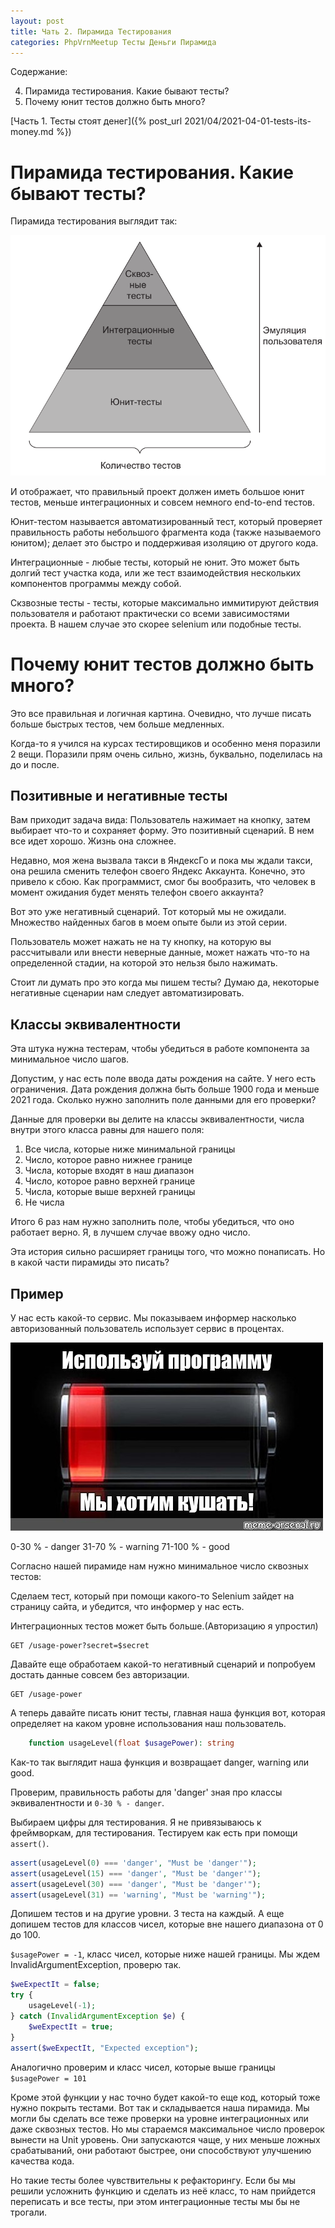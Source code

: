 ```yaml
---
layout: post
title: Чать 2. Пирамида Тестирования
categories: PhpVrnMeetup Тесты Деньги Пирамида
---
```


Содержание: 

4. Пирамида тестирования. Какие бывают тесты?
5. Почему юнит тестов должно быть много? 

[Часть 1. Тесты стоят денег]({% post_url 2021/04/2021-04-01-tests-its-money.md %})

# Пирамида тестирования. Какие бывают тесты?

Пирамида тестирования выглядит так:

![pyramid](/images/2021/04/pyramid.png)

И отображает, что правильный проект должен иметь большое юнит тестов,
меньше интеграционных и совсем немного end-to-end тестов. 

Юнит-тестом называется автоматизированный тест, который проверяет правильность работы небольшого фрагмента кода (также называемого
юнитом); делает это быстро и поддерживая изоляцию от другого кода.

Интеграционные - любые тесты, который не юнит. Это может быть долгий тест участка кода, или же тест взаимодействия нескольких компонентов программы между собой.

Скзвозные тесты - тесты, которые максимально иммитируют действия пользователя и работают практически со всеми зависимостями проекта. В нашем случае это скорее selenium или подобные тесты.    

# Почему юнит тестов должно быть много? 
Это все правильная и логичная картина. Очевидно, что лучше писать больше быстрых тестов, чем больше медленных.

Когда-то я учился на курсах тестировщиков и особенно меня поразили 
2 вещи. Поразили прям очень сильно, жизнь, буквально, поделилась на до и после. 

## Позитивные и негативные тесты

Вам приходит задача вида: Пользователь нажимает на кнопку, затем выбирает что-то и сохраняет форму. 
Это позитивный сценарий. В нем все идет хорошо. Жизнь она сложнее. 

Недавно, моя жена вызвала такси в ЯндексГо и пока мы ждали такси, она решила сменить телефон своего Яндекс Аккаунта. 
Конечно, это привело к сбою. Как программист, смог бы вообразить,
что человек в момент ожидания будет менять телефон своего аккаунта?

Вот это уже негативный сценарий. Тот который мы не ожидали. Множество найденных багов в моем опыте были из этой серии.

Пользователь может нажать не на ту кнопку, на которую вы рассчитывали или внести неверные данные, может нажать что-то на определенной стадии, на которой это нельзя было нажимать.

Стоит ли думать про это когда мы пишем тесты? Думаю да, некоторые негативные сценарии нам следует автоматизировать.

## Классы эквивалентности 

Эта штука нужна тестерам, чтобы убедиться в работе компонента за минимальное число шагов. 

Допустим, у нас есть поле ввода даты рождения на сайте. У него есть ограничения. Дата рождения 
должна быть больше 1900 года и меньше 2021 года. Сколько нужно заполнить поле данными для его проверки?

Данные для проверки вы делите на классы эквивалентности, числа внутри этого класса равны для нашего поля:

1. Все числа, которые ниже минимальной границы
2. Число, которое равно нижнее границе
3. Числа, которые входят в наш диапазон
4. Число, которое равно верхней границе
5. Числа, которые выше верхней границы
6. Не числа

Итого 6 раз нам нужно заполнить поле, чтобы убедиться, что оно работает верно. Я, в лучшем случае ввожу одно число.

Эта история сильно расширяет границы того, что можно понаписать. Но в какой части пирамиды это писать? 

## Пример

У нас есть какой-то сервис. Мы показываем информер насколько авторизованный пользователь использует сервис в процентах. 

![pyramid](/images/2021/04/usage-power.jpg)

0-30 % - danger 
31-70 % - warning
71-100 % - good

Согласно нашей пирамиде нам нужно минимальное число сквозных тестов:

Сделаем тест, который при помощи какого-то Selenium зайдет на страницу сайта, и убедится, что информер у нас есть.

Интеграционных тестов может быть больше.(Авторизацию я упростил)

```
GET /usage-power?secret=$secret
```

Давайте еще обработаем какой-то негативный сценарий и попробуем достать данные совсем без авторизации.

```
GET /usage-power
```

А теперь давайте писать юнит тесты, главная наша функция вот, которая определяет на каком уровне
использования наш пользователь.

```php
    function usageLevel(float $usagePower): string
```

Как-то так выглядит наша функция и возвращает danger, warning или good.

Проверим, правильность работы для 'danger' зная про классы эквивалентности и `0-30 % - danger`. 

Выбираем цифры для тестирования. Я не привязываюсь к фреймворкам, для тестирования. Тестируем как есть при помощи `assert()`.

```php
assert(usageLevel(0) === 'danger', "Must be 'danger'");
assert(usageLevel(15) === 'danger', "Must be 'danger'");
assert(usageLevel(30) === 'danger', "Must be 'danger'");
assert(usageLevel(31) == 'warning', "Must be 'warning'");
```

Допишем тестов и на другие уровни. 3 теста на каждый. А еще допишем тестов для классов чисел, которые вне нашего диапазона от 0 до 100.

`$usagePower = -1`, класс чисел, которые ниже нашей границы. Мы ждем InvalidArgumentException, проверю так.

```php
$weExpectIt = false;
try {
    usageLevel(-1);   
} catch (InvalidArgumentException $e) {
    $weExpectIt = true;
}
assert($weExpectIt, "Expected exception");
```

Аналогично проверим и класс чисел, которые выше границы `$usagePower = 101`

Кроме этой функции у нас точно будет какой-то еще код, который тоже нужно покрыть тестами. Вот так и складывается наша пирамида. Мы могли бы сделать все теже проверки на уровне интеграционных или даже сквозных тестов. Но мы стараемся максимальное число проверок вынести на Unit уровень. Они запускаются чаще, у них меньше ложных срабатываний, они работают быстрее, они способствуют улучшению качества кода.

Но такие тесты более чувствительны к рефакторингу. Если бы мы решили усложнить функцию и сделать из неё класс, то нам прийдется переписать и все тесты, при этом интеграционные тесты мы бы не трогали.



